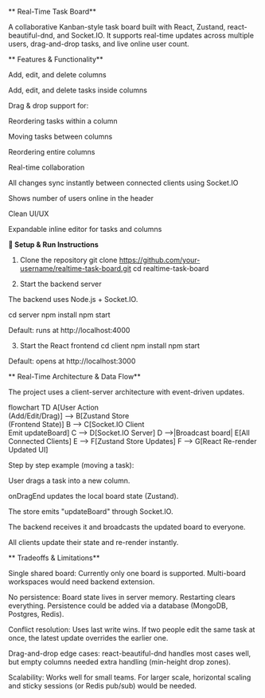 ** Real-Time Task Board**

A collaborative Kanban-style task board built with React, Zustand, react-beautiful-dnd, and Socket.IO.
It supports real-time updates across multiple users, drag-and-drop tasks, and live online user count.

** Features & Functionality**

 Add, edit, and delete columns

 Add, edit, and delete tasks inside columns

 Drag & drop support for:

Reordering tasks within a column

Moving tasks between columns

Reordering entire columns

 Real-time collaboration

All changes sync instantly between connected clients using Socket.IO

Shows number of users online in the header

 Clean UI/UX

Expandable inline editor for tasks and columns

**🚀 Setup & Run Instructions**
1. Clone the repository
git clone https://github.com/your-username/realtime-task-board.git
cd realtime-task-board

2. Start the backend server

The backend uses Node.js + Socket.IO.

cd server
npm install
npm start


Default: runs at http://localhost:4000

3. Start the React frontend
cd client
npm install
npm start


Default: opens at http://localhost:3000

** Real-Time Architecture & Data Flow**

The project uses a client-server architecture with event-driven updates.

flowchart TD
    A[User Action<br>(Add/Edit/Drag)] --> B[Zustand Store<br>(Frontend State)]
    B --> C[Socket.IO Client<br>Emit updateBoard]
    C --> D[Socket.IO Server]
    D -->|Broadcast board| E[All Connected Clients]
    E --> F[Zustand Store Updates]
    F --> G[React Re-render<br>Updated UI]


Step by step example (moving a task):

User drags a task into a new column.

onDragEnd updates the local board state (Zustand).

The store emits "updateBoard" through Socket.IO.

The backend receives it and broadcasts the updated board to everyone.

All clients update their state and re-render instantly.

** Tradeoffs & Limitations**

Single shared board: Currently only one board is supported. Multi-board workspaces would need backend extension.

No persistence: Board state lives in server memory. Restarting clears everything. Persistence could be added via a database (MongoDB, Postgres, Redis).

Conflict resolution: Uses last write wins. If two people edit the same task at once, the latest update overrides the earlier one.

Drag-and-drop edge cases: react-beautiful-dnd handles most cases well, but empty columns needed extra handling (min-height drop zones).

Scalability: Works well for small teams. For larger scale, horizontal scaling and sticky sessions (or Redis pub/sub) would be needed.
